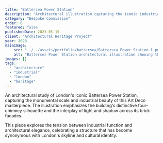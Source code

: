 ```yaml
---
title: "Battersea Power Station"
description: "Architectural illustration capturing the iconic industrial heritage of London's Battersea Power Station."
category: "Bespoke Commission"
order: 6
featured: false
publishedDate: 2023-05-15
client: "Architectural Heritage Project"
year: 2023
mainImage:
    src: "../../assets/portfolio/battersea/Battersea Power Station 1.png"
    alt: "Battersea Power Station architectural illustration showing the iconic chimneys and industrial structure"
images: []
tags:
  - "architecture"
  - "industrial"
  - "london"
  - "heritage"
---
```


An architectural study of London's iconic Battersea Power Station, capturing the monumental scale and industrial beauty of this Art Deco masterpiece. The illustration emphasizes the building's distinctive four-chimney silhouette and the interplay of light and shadow across its brick facades.

This piece explores the tension between industrial function and architectural elegance, celebrating a structure that has become synonymous with London's skyline and cultural identity.
